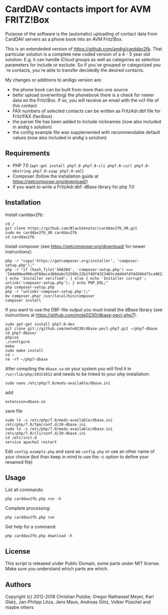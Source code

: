 # CardDAV contacts import for AVM FRITZ!Box

Purpose of the software is the (automatic) uploading of contact data from CardDAV servers as a phone book into an AVM Fritz!Box.

This is an extendeded version of https://github.com/andig/carddav2fb. That particular solution is a complete new coded version of a 4 - 5 year old solution. E.g. it can handle iCloud groups as well as categories as selection parameters for include or exclude. So if you´ve grouped or categorized you´re contacts, you´re able to transfer decidedly the desired contacts.  

My changes or additions to andigs version are:

  * the phone book can be built from more than one source
  * befor upload (overwriting) the phonebook there is a check for newer data on the Fritz!Box. If so, you will receive an email with the vcf-file of this contact
  * FAX numbers of selected contacts can be written as FritzAdr.dbf file for Fritz!FAX (fax4box)
  * the parser file has been added to include nicknames (now also included in andig´s solution)
  * the config example file was supplemented with recommendable default values (now also included in andig´s solution)

## Requirements

  * PHP 7.0 (`apt-get install php7.0 php7.0-cli php7.0-curl php7.0-mbstring php7.0-soap php7.0-xml`)
  * Composer (follow the installation guide at https://getcomposer.org/download/)
  * if you want to write a FritzAdr.dbf: dBase library for php 7.0

## Installation

Install carddav2fb:

    cd /
    git clone https://github.com/BlackSenator/carddav2fb_XR.git
    sudo mv carddav2fb_XR carddav2fb
    cd carddav2fb
    
Install composer (see https://getcomposer.org/download/ for newer instructions):

    php -r "copy('https://getcomposer.org/installer', 'composer-setup.php');"
    php -r "if (hash_file('SHA384', 'composer-setup.php') === '544e09ee996cdf60ece3804abc52599c22b1f40f4323403c44d44fdfdd586475ca9813a858088ffbc1f233e9b180f061') { echo 'Installer verified'; } else { echo 'Installer corrupt'; unlink('composer-setup.php'); } echo PHP_EOL;"
    php composer-setup.php
    php -r "unlink('composer-setup.php');"
    mv composer.phar /usr/local/bin/composer
    composer install

If you want to use the DBF-file output you must install the dBase library (see instructions at https://github.com/mote0230/dbase-pecl-php7).

    sudo apt-get install php7.0-dev
    git clone git://github.com/mote0230/dbase-pecl-php7.git ~/php7-dbase
    cd php7-dbase/
    phpize
    ./configure
    make
    sudo make install
    cd ~
    rm -rf ~/php7-dbase

  After compiling the `dbase.so` on your system you will find it in `/usr/lib/php/20151012` and needs to be linked to your php installation:

    sudo nano /etc/php/7.0/mods-available/dbase.ini
  add
  
    extension=dbase.so
  save file
  
    sudo ln -s /etc/php/7.0/mods-available/dbase.ini /etc/php/7.0/fpm/conf.d/20-dbase.ini
    sudo ln -s /etc/php/7.0/mods-available/dbase.ini /etc/php/7.0/cli/conf.d/20-dbase.ini
    cd /etc/init.d
    service apache2 restart


Edit `config.example.php` and save as `config.php` or use an other name of your choice (but than keep in mind to use the -c option to define your renamed file)

## Usage

List all commands:

    php carddav2fb.php run -h

Complete processing:

    php carddav2fb.php run

Get help for a command:

    php carddav2fb.php download -h


## License
This script is released under Public Domain, some parts under MIT license. Make sure you understand which parts are which.

## Authors
Copyright (c) 2012-2018 Christian Putzke, Gregor Nathanael Meyer, Karl Glatz, Jan-Philipp Litza, Jens Maus, Andreas Götz, Volker Püschel and maybe others
